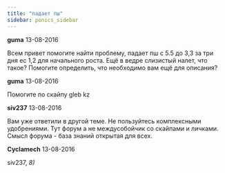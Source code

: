```yaml
---
title: "падает пш"
sidebar: ponics_sidebar
---
```


**guma** 13-08-2016

Всем привет помогите найти проблему, падает пш с 5.5 до 3,3 за три дня ес 1,2 для начального роста. Ещё в ведре слизистый налет, что такое? Помогите определить, что необходимо вам ещё для описания?


**guma** 13-08-2016

Помогите по скайпу gleb kz 


**siv237** 13-08-2016

Вам уже ответили в другой теме. Не пользуйтесь комплексными удобрениями. Тут форум а не междусобойчик со скайпами и личками. Смысл форума - база знаний открытая для всех.


**Cyclamech** 13-08-2016

siv237, *8)*


